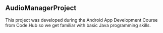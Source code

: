 ## AudioManagerProject
This project was developed during the Android App Development Course from Code.Hub so we get familiar with basic Java programming skills.

